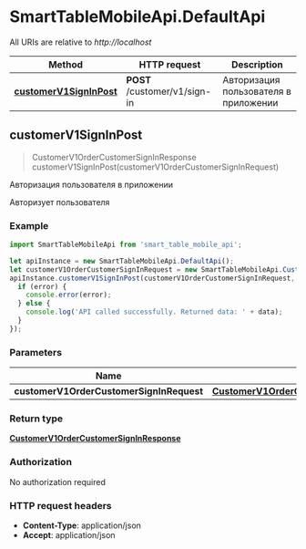 # SmartTableMobileApi.DefaultApi

All URIs are relative to *http://localhost*

Method | HTTP request | Description
------------- | ------------- | -------------
[**customerV1SignInPost**](DefaultApi.md#customerV1SignInPost) | **POST** /customer/v1/sign-in | Авторизация пользователя в приложении



## customerV1SignInPost

> CustomerV1OrderCustomerSignInResponse customerV1SignInPost(customerV1OrderCustomerSignInRequest)

Авторизация пользователя в приложении

Авторизует пользователя

### Example

```javascript
import SmartTableMobileApi from 'smart_table_mobile_api';

let apiInstance = new SmartTableMobileApi.DefaultApi();
let customerV1OrderCustomerSignInRequest = new SmartTableMobileApi.CustomerV1OrderCustomerSignInRequest(); // CustomerV1OrderCustomerSignInRequest | 
apiInstance.customerV1SignInPost(customerV1OrderCustomerSignInRequest, (error, data, response) => {
  if (error) {
    console.error(error);
  } else {
    console.log('API called successfully. Returned data: ' + data);
  }
});
```

### Parameters


Name | Type | Description  | Notes
------------- | ------------- | ------------- | -------------
 **customerV1OrderCustomerSignInRequest** | [**CustomerV1OrderCustomerSignInRequest**](CustomerV1OrderCustomerSignInRequest.md)|  | 

### Return type

[**CustomerV1OrderCustomerSignInResponse**](CustomerV1OrderCustomerSignInResponse.md)

### Authorization

No authorization required

### HTTP request headers

- **Content-Type**: application/json
- **Accept**: application/json

